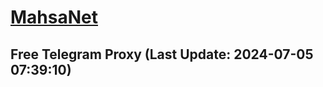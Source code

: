 
# [MahsaNet](https://t.me/mahsa_net)
## Free Telegram Proxy (Last Update: 2024-07-05 07:39:10)

    